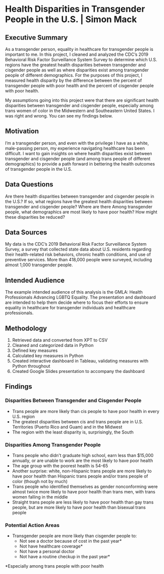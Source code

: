 # Health Disparities in Transgender People in the U.S. | Simon Mack

## Executive Summary
As a transgender person, equality in healthcare for transgender people is important to me. In this project, I cleaned and analyzed the CDC’s 2019 Behavioral Risk Factor Surveillance System Survey to determine which U.S. regions have the greatest health disparities between transgender and cisgender people as well as where disparities exist among transgender people of different demographics. For the purposes of this project, I measured health disparity by the difference between the percent of transgender people with poor health and the percent of cisgender people with poor health.

My assumptions going into this project were that there are significant health disparities between transgender and cisgender people, especially among trans women of color in the Midwestern and Southeastern United States. I was right and wrong. You can see my findings below.


## Motivation
I’m a transgender person, and even with the privilege I have as a white, male-passing person, my experience navigating healthcare has been difficult. I want to gain insights on where health disparities exist between transgender and cisgender people (and among trans people of different demographics) to provide a path forward in bettering the health outcomes of transgender people in the U.S.


## Data Questions
Are there health disparities between transgender and cisgender people in the U.S.? If so, what regions have the greatest health disparities between transgender and cisgender people? Where are there Among transgender people, what demographics are most likely to have poor health? How might these disparities be reduced?


## Data Sources
My data is the CDC’s 2019 Behavioral Risk Factor Surveillance System Survey, a survey that collected state data about U.S. residents regarding their health-related risk behaviors, chronic health conditions, and use of preventive services. More than 418,000 people were surveyed, including almost 1,000 transgender people.


## Intended Audience
The example intended audience of this analysis is the GMLA: Health Professionals Advancing LGBTQ Equality. The presentation and dashboard are intended to help them decide where to focus their efforts to ensure equality in healthcare for transgender individuals and healthcare professionals.


## Methodology
1. Retrieved data and converted from XPT to CSV
2. Cleaned and categorized data in Python
3. Defined key measures
4. Calculated key measures in Python
5. Created interactive dashboard in Tableau, validating measures with Python throughout
6. Created Google Slides presentation to accompany the dashboard


## Findings

### Disparities Between Transgender and Cisgender People
- Trans people are more likely than cis people to have poor health in every U.S. region
- The greatest disparities between cis and trans people are in U.S. Territories (Puerto Rico and Guam) and in the Midwest
- The region with the least disparity is, surprisingly, the South

### Disparities Among Transgender People
- Trans people who didn't graduate high school, earn less than $15,000 annually, or are unable to work are the most likely to have poor health
- The age group with the poorest health is 54-65
- Another surprise: white, non-Hispanic trans people are more likely to have poor health than Hispanic trans people and/or trans people of color (though not by much)
- Trans people who identified themselves as gender nonconforming were almost twice more likely to have poor health than trans men, with trans women falling in the middle
- Straight trans people are less likely to have poor health than gay trans people, but are more likely to have poor health than bisexual trans people

### Potential Action Areas
- Transgender people are more likely than cisgender people to:
  - Not see a doctor because of cost in the past year*
  - Not have healthcare coverage*
  - Not have a personal doctor
  - Not have a routine checkup in the past year*

*Especially among trans people with poor health
